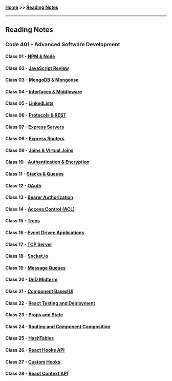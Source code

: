 #### [Home](https://joelmwatson.github.io) >> [Reading Notes](https://joelmwatson.github.io/reading-notes)

---

## Reading Notes

### Code 401 - Advanced Software Development

#### Class 01 - [NPM & Node](https://JoelMWatson.github.io/reading-notes/class-01-reading)

#### Class 02 - [JavaScript Review](https://JoelMWatson.github.io/reading-notes/class-02-reading)

#### Class 03 - [MongoDB & Mongoose](https://JoelMWatson.github.io/reading-notes/class-03-reading)

#### Class 04 - [Interfaces & Middleware](https://JoelMWatson.github.io/reading-notes/class-04-reading)

#### Class 05 - [LinkedLists](https://JoelMWatson.github.io/reading-notes/class-05-reading)

#### Class 06 - [Protocols & REST](https://JoelMWatson.github.io/reading-notes/class-06-reading)

#### Class 07 - [Express Servers](https://JoelMWatson.github.io/reading-notes/class-07-reading)

#### Class 08 - [Express Routers](https://JoelMWatson.github.io/reading-notes/class-08-reading)

#### Class 09 - [Joins & Virtual Joins](https://JoelMWatson.github.io/reading-notes/class-09-reading)

#### Class 10 - [Authentication & Encryption](https://JoelMWatson.github.io/reading-notes/class-10-reading)

#### Class 11 - [Stacks & Queues](https://JoelMWatson.github.io/reading-notes/class-11-reading)

#### Class 12 - [OAuth](https://JoelMWatson.github.io/reading-notes/class-12-reading)

#### Class 13 - [Bearer Authorization](https://JoelMWatson.github.io/reading-notes/class-13-reading)

#### Class 14 - [Access Control (ACL)](https://JoelMWatson.github.io/reading-notes/class-14-reading)

#### Class 15 - [Trees](https://JoelMWatson.github.io/reading-notes/class-15-reading)

#### Class 16 - [Event Driven Applications](https://JoelMWatson.github.io/reading-notes/class-16-reading)

#### Class 17 - [TCP Server](https://JoelMWatson.github.io/reading-notes/class-17-reading)

#### Class 18 - [Socket.io](https://JoelMWatson.github.io/reading-notes/class-18-reading)

#### Class 19 - [Message Queues](https://JoelMWatson.github.io/reading-notes/class-19-reading)

#### Class 20 - [DnD Midterm](https://github.com/Dungeons-Developers/DnD-client)

#### Class 21 - [Component Based UI](https://JoelMWatson.github.io/reading-notes/class-21-reading)

#### Class 22 - [React Testing and Deployment](https://JoelMWatson.github.io/reading-notes/class-22-reading)

#### Class 23 - [Props and State](https://JoelMWatson.github.io/reading-notes/class-23-reading)

#### Class 24 - [Routing and Component Composition](https://JoelMWatson.github.io/reading-notes/class-24-reading)

#### Class 25 - [HashTables](https://JoelMWatson.github.io/reading-notes/class-25-reading)

#### Class 26 - [React Hooks API](https://JoelMWatson.github.io/reading-notes/class-26-reading)

#### Class 27 - [Custom Hooks](https://JoelMWatson.github.io/reading-notes/class-27-reading)

#### Class 28 - [React Context API](https://JoelMWatson.github.io/reading-notes/class-28-reading)
